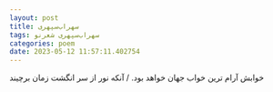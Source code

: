 ```yaml
---
layout: post
title: سهراب‌سپهری
tags: سهراب‌سپهری شعر‌نو
categories: poem
date: 2023-05-12 11:57:11.402754
---
```


خوابش آرام ترین خواب جهان خواهد بود. / آنکه نور از سر انگشت زمان برچیند